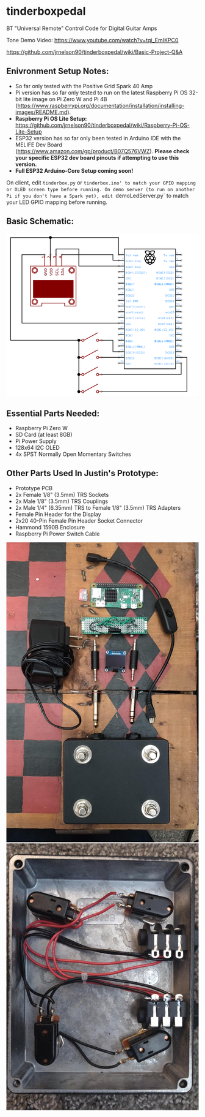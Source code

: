 # tinderboxpedal
BT "Universal Remote" Control Code for Digital Guitar Amps

Tone Demo Video: https://www.youtube.com/watch?v=tqi_EmIKPC0

https://github.com/jrnelson90/tinderboxpedal/wiki/Basic-Project-Q&A

## Enivronment Setup Notes:
* So far only tested with the Positive Grid Spark 40 Amp
* Pi version has so far only tested to run on the latest Raspberry Pi OS 32-bit lite image on Pi Zero W and Pi 4B (https://www.raspberrypi.org/documentation/installation/installing-images/README.md).
* **Raspberry Pi OS Lite Setup:** https://github.com/jrnelson90/tinderboxpedal/wiki/Raspberry-Pi-OS-Lite-Setup
* ESP32 version has so far only been tested in Arduino IDE with the MELIFE Dev Board (https://www.amazon.com/gp/product/B07Q576VWZ). **Please check your specific ESP32 dev board pinouts if attempting to use this version.**
* **Full ESP32 Arduino-Core Setup coming soon!**

On client, edit `tinderbox.py` or `tinderbox.ino' to match your GPIO mapping or OLED screen type before running.
On demo server (to run on another Pi if you don't have a Spark yet), edit `demoLedServer.py` to match your LED GPIO mapping before running.

## Basic Schematic:
![](src/tinderbox_hat.png)

## Essential Parts Needed:
- Raspberry Pi Zero W
- SD Card (at least 8GB)
- Pi Power Supply
- 128x64 I2C OLED
- 4x SPST Normally Open Momentary Switches

## Other Parts Used In Justin's Prototype:
- Prototype PCB
- 2x Female 1/8" (3.5mm) TRS Sockets
- 2x Male 1/8" (3.5mm) TRS Couplings
- 2x Male 1/4" (6.35mm) TRS to Female 1/8" (3.5mm) TRS Adapters
- Female Pin Header for the Display
- 2x20 40-Pin Female Pin Header Socket Connector
- Hammond 1590B Enclosure
- Raspberry Pi Power Switch Cable

![](src/prototype.jpg)
![](src/inner_pedal.jpg)
